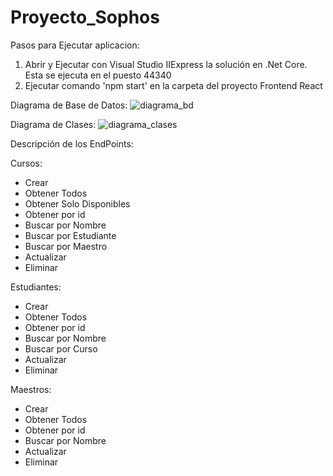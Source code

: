 # Proyecto_Sophos


Pasos para Ejecutar aplicacion:

1. Abrir y Ejecutar con Visual Studio IIExpress la solución en .Net Core. Esta se ejecuta en el puesto 44340
2. Ejecutar comando 'npm start' en la carpeta del proyecto Frontend React

Diagrama de Base de Datos:
![diagrama_bd](https://user-images.githubusercontent.com/25647389/198904485-046e172a-7f5b-4740-9861-7a78937fe891.JPG)

Diagrama de Clases:
![diagrama_clases](https://user-images.githubusercontent.com/25647389/199103135-a157c1f9-5bad-47bc-b779-77199de15592.JPG)


Descripción de los EndPoints:

Cursos:
- Crear
- Obtener Todos
- Obtener Solo Disponibles
- Obtener por id
- Buscar por Nombre
- Buscar por Estudiante
- Buscar por Maestro
- Actualizar
- Eliminar

Estudiantes:
- Crear
- Obtener Todos
- Obtener por id
- Buscar por Nombre
- Buscar por Curso
- Actualizar
- Eliminar

Maestros:
- Crear
- Obtener Todos
- Obtener por id
- Buscar por Nombre
- Actualizar
- Eliminar

